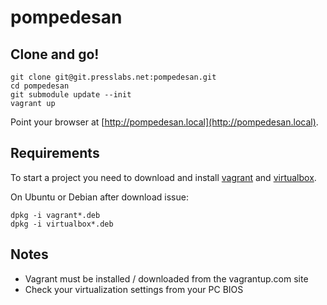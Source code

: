 pompedesan
===

## Clone and go!

    git clone git@git.presslabs.net:pompedesan.git
    cd pompedesan
    git submodule update --init
    vagrant up

Point your browser at [http://pompedesan.local](http://pompedesan.local).

## Requirements

To start a project you need to download and install
[vagrant](http://www.vagrantup.com/downloads.html) and
[virtualbox](https://www.virtualbox.org/wiki/Downloads).

On Ubuntu or Debian after download issue:

    dpkg -i vagrant*.deb
    dpkg -i virtualbox*.deb

## Notes

 * Vagrant must be installed / downloaded from the vagrantup.com site
 * Check your virtualization settings from your PC BIOS

